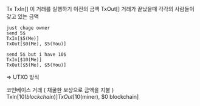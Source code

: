 Tx
TxIn[]
이 거래를 실행하기 이전의 금액
TxOut[]
거래가 끝났을때 각각의 사람들이 갖고 있는 금액

    just chage owner
    send 5$
    TxIn[$5(Me)]
    TxOut[$0(Me), $5(You)]

    send 5$ but i have 10$
    TxIn[$10(Me)]
    TxOut[$5(Me), $5(You)]

=> UTXO 방식

코인베이스 거래 ( 채굴한 보상으로 금액을 지불 )
TxIn[$10(blockchain)]
TxOut[$10(miner), $0 blockchain]
